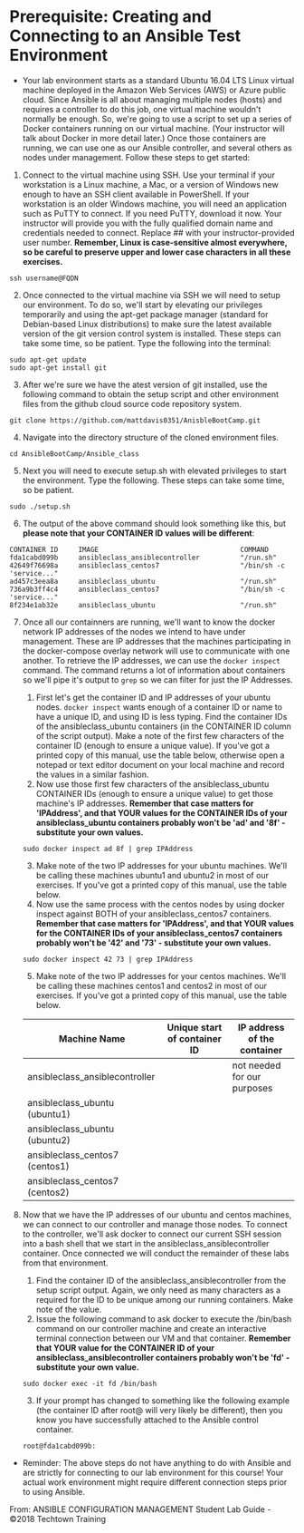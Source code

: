 # Prerequisite: Creating and Connecting to an Ansible Test Environment
- Your lab environment starts as a standard Ubuntu 16.04 LTS Linux virtual machine deployed in the Amazon Web Services (AWS) or Azure public cloud. Since Ansible is all about managing multiple nodes (hosts) and requires a controller to do this job, one virtual machine wouldn't normally be enough. So, we're going to use a script to set up a series of Docker containers  running on our virtual machine. (Your instructor will talk about Docker in more detail later.) Once those containers are running, we can use one as our Ansible controller, and several others as nodes under management. Follow these steps to get started:

1. Connect to the virtual machine using SSH. Use your terminal if your workstation is a Linux machine, a Mac, or a version of Windows new enough to have an SSH client available in PowerShell. If your workstation is an older Windows machine, you will need an application such as PuTTY to connect. If you need PuTTY, download it now. Your instructor will provide you with the fully qualified domain name and credentials needed to connect. Replace ## with your instructor-provided user number. **Remember, Linux is case-sensitive almost everywhere, so be careful to preserve upper and lower case characters in all these exercises.**
```
ssh username@FQDN
```
2. Once connected to the virtual machine via SSH we will need to setup our environment. To do so, we'll start by elevating our privileges temporarily and using the apt-get package manager (standard for Debian-based Linux distributions) to make sure the latest available version of the git version control system is installed. These steps can take some time, so be patient. Type the following into the terminal:
```
sudo apt-get update
sudo apt-get install git
```
3. After we're sure we have the atest version of git installed, use the following command to obtain the setup script and other environment files from the github cloud source code repository system.
```
git clone https://github.com/mattdavis0351/AnisbleBootCamp.git
```
4. Navigate into the directory structure of the cloned environment files.
```
cd AnsibleBootCamp/Ansible_class
```
5. Next you will need to execute setup.sh with elevated privileges to start the environment. Type the following. These steps can take some time, so be patient.
```
sudo ./setup.sh
```
6. The output of the above command should look something like this, but **please note that your CONTAINER ID values will be different**:
```
CONTAINER ID     IMAGE                                   COMMAND
fda1cabd099b     ansibleclass_ansiblecontroller          "/run.sh"
42649f76698a     ansibleclass_centos7                    "/bin/sh -c 'service..."
ad457c3eea8a     ansibleclass_ubuntu                     "/run.sh"
736a9b3ff4c4     ansibleclass_centos7                    "/bin/sh -c 'service..."
8f234e1ab32e     ansibleclass_ubuntu                     "/run.sh"
```
7. Once all our containners are running, we'll want to know the docker network IP addresses of the nodes we intend to have under management. These are IP addresses that the machines participating in the docker-compose overlay network will use to communicate with one another. To retrieve the IP addresses, we can use the `docker inspect` command. The command returns a lot of information about containers so we'll pipe it's output to `grep` so we can filter for just the IP Addresses.
   1. First let's get the container ID and IP addresses of your ubuntu nodes. `docker inspect` wants enough of a container ID or name to have a unique ID, and using ID is less typing. Find the container IDs of the ansibleclass_ubuntu containers (in the CONTAINER ID column of the script output). Make a note of the first few characters of the container ID (enough to ensure a unique value). If you've got a printed copy of this manual, use the table below, otherwise open a notepad or text editor document on your local machine and record the values in a similar fashion.
   2. Now use those first few characters of the ansibleclass_ubuntu CONTAINER IDs (enough to ensure a unique value) to get those machine's IP addresses. **Remember that case matters for 'IPAddress', and that YOUR values for the CONTAINER IDs of your ansibleclass_ubuntu containers probably won't be 'ad' and '8f' - substitute your own values.**
   ```
   sudo docker inspect ad 8f | grep IPAddress
   ```
   3. Make note of the two IP addresses for your ubuntu machines. We'll be calling these machines ubuntu1 and ubuntu2 in most of our exercises. If you've got a printed copy of this manual, use the table below.
   4. Now use the same process with the centos nodes by using docker inspect against BOTH of your ansibleclass_centos7 containers. **Remember that case matters for 'IPAddress', and that YOUR values for the CONTAINER IDs of your ansibleclass_centos7 containers probably won't be '42' and '73' - substitute your own values.**
   ```
   sudo docker inspect 42 73 | grep IPAddress
   ```
   5. Make note of the two IP addresses for your centos machines. We'll be calling these machines centos1 and centos2 in most of our exercises. If you've got a printed copy of this manual, use the table below.
   
   
   |Machine Name                   |Unique start of container ID|IP address of the container|
   |-------------------------------|----------------------------|---------------------------|
   |ansibleclass_ansiblecontroller |                            |not needed for our purposes|
   |ansibleclass_ubuntu (ubuntu1)  |                            |                           |
   |ansibleclass_ubuntu (ubuntu2)  |                            |                           |
   |ansibleclass_centos7 (centos1) |                            |                           |
   |ansibleclass_centos7 (centos2) |                            |                           |

8. Now that we have the IP addresses of our ubuntu and centos machines, we can connect to our controller and manage those nodes. To connect to the controller, we'll ask docker to connect our current SSH session into a bash shell that we start in the ansibleclass_ansiblecontroller container. Once connected we will conduct the remainder of these labs from that environment.
   1. Find the container ID of the ansibleclass_ansiblecontroller from the setup script output. Again, we only need as many characters as a required for the ID to be unique among our running containers. Make note of the value.
   2. Issue the following command to ask docker to execute the /bin/bash command on our controller machine and create an interactive terminal connection between our VM and that container. **Remember that YOUR value for the CONTAINER ID of your ansibleclass_ansiblecontroller containers probably won't be 'fd' - substitute your own value.**
   ```
   sudo docker exec -it fd /bin/bash
   ```
   3. If your prompt has changed to something like the following example (the container ID after root@ will very likely be different), then you know you have successfully attached to the Ansible control container.
   ```
   root@fda1cabd099b:
   ```

- Reminder: The above steps do not have anything to do with Ansible and are strictly for connecting to our lab environment for this course! Your actual work environment might require different connection steps prior to using Ansible.

From: ANSIBLE CONFIGURATION MANAGEMENT Student Lab Guide - ©2018 Techtown Training
